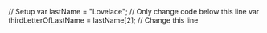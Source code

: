 // Setup
var lastName = "Lovelace";
// Only change code below this line
var thirdLetterOfLastName = lastName[2]; // Change this line
